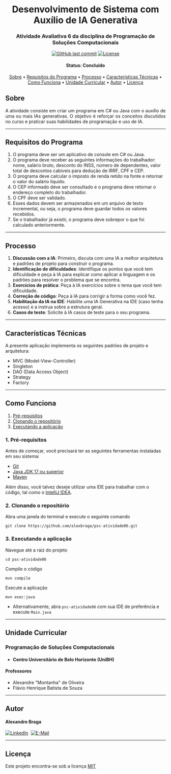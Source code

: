 <h1 align="center">
  Desenvolvimento de Sistema com Auxílio de IA Generativa
</h1>

<h3 align="center">
    Atividade Avaliativa 6 da disciplina de Programação de Soluções Computacionais
</h3>

<p align="center">
  <a href="https://github.com/alexbraga/psc-atividade06/commits/master"><img alt="GitHub last commit" src="https://img.shields.io/github/last-commit/alexbraga/psc-atividade06"></a>
  <a href="https://github.com/alexbraga/psc-atividade06/blob/master/LICENSE"><img alt="License" src="https://img.shields.io/github/license/alexbraga/psc-atividade06"></a>
</p>

<h4 align="center">
	 Status: Concluído
</h4>

<p align="center">
 <a href="#sobre">Sobre</a> •
 <a href="#requisitos-do-programa">Requisitos do Programa</a> •
 <a href="#processo">Processo</a> •
 <a href="#características-técnicas">Características Técnicas</a> •
 <a href="#como-funciona">Como Funciona</a> •
 <a href="#unidade-curricular">Unidade Curricular</a> •
 <a href="#autor">Autor</a> •
 <a href="#licença">Licença</a>
</p>

## Sobre

<p align="justify">A atividade consiste em criar um programa em C# ou Java com o auxílio de uma ou mais IAs generativas. O objetivo é reforçar os conceitos discutidos no curso e praticar suas habilidades de programação e uso de IA.</p>

---

## Requisitos do Programa

1. O programa deve ser um aplicativo de console em C# ou Java.
2. O programa deve receber as seguintes informações do trabalhador: nome, salário bruto, desconto do INSS, número de dependentes, valor total de descontos cabíveis para dedução de IRRF, CPF e CEP.
3. O programa deve calcular o imposto de renda retido na fonte e retornar o valor do salário líquido.
4. O CEP informado deve ser consultado e o programa deve retornar o endereço completo do trabalhador.
5. O CPF deve ser validado.
6. Esses dados devem ser armazenados em um arquivo de texto incremental, ou seja, o programa deve guardar todos os valores recebidos.
7. Se o trabalhador já existir, o programa deve sobrepor o que foi calculado anteriormente.

---

## Processo

1. **Discussão com a IA**: Primeiro, discuta com uma IA a melhor arquitetura e padrões de projeto para construir o programa.
2. **Identificação de dificuldades**: Identifique os pontos que você tem dificuldade e peça à IA para explicar como aplicar a linguagem e os padrões para resolver o problema que se encontra.
3. **Exercícios de prática**: Peça à IA exercícios sobre o tema que você tem dificuldade.
4. **Correção de código**: Peça à IA para corrigir a forma como você fez.
5. **Habilitação da IA na IDE**: Habilite uma IA Generativa na IDE (caso tenha acesso) e a instrua sobre a estrutura geral.
6. **Casos de teste**: Solicite à IA casos de teste para o seu programa.

---

## Características Técnicas

A presente aplicação implementa os seguintes padrões de projeto e arquitetura:

- MVC (Model-View-Controller)
- Singleton
- DAO (Data Access Object)
- Strategy
- Factory

---

## Como Funciona

1. <a href="#1-pré-requisitos">Pré-requisitos</a>
2. <a href="#2-clonando-o-repositório">Clonando o repositório</a>
3. <a href="#3-executando-a-aplicação">Executando a aplicação</a>

### 1. Pré-requisitos

Antes de começar, você precisará ter as seguintes ferramentas instaladas em seu sistema:

- [Git](https://git-scm.com)
- [Java JDK 17 ou superior](https://www.oracle.com/java/technologies/downloads/)
- [Maven](https://maven.apache.org/)

Além disso, você talvez deseje utilizar uma IDE para trabalhar com o código, tal como o
[IntelliJ IDEA](https://www.jetbrains.com/idea/).

### 2. Clonando o repositório

Abra uma janela do terminal e execute o seguinte comando

```
git clone https://github.com/alexbraga/psc-atividade06.git
```

### 3. Executando a aplicação

Navegue até a raiz do projeto

```
cd psc-atividade06
```

Compile o código

```
mvn compile
```

Execute a aplicação

```
mvn exec:java
```

- Alternativamente, abra `psc-atividade06` com sua IDE de preferência e execute `Main.java`

---

## Unidade Curricular

### Programação de Soluções Computacionais

- #### Centro Universitário de Belo Horizonte (UniBH)

#### Professores

- Alexandre "Montanha" de Oliveira
- Flávio Henrique Batista de Souza

---

## Autor

<h4>Alexandre Braga</h4>

<div>
<a href="https://www.linkedin.com/in/alexgbraga/" target="_blank"><img src="https://img.shields.io/badge/-LinkedIn-blue?style=for-the-badge&logo=Linkedin&logoColor=white" alt="LinkedIn"></a>&nbsp;
<a href="mailto:contato@alexbraga.com.br" target="_blank"><img src="https://img.shields.io/badge/-email-c14438?style=for-the-badge&logo=Gmail&logoColor=white" alt="E-Mail"></a>
</div>

---

## Licença

Este projeto encontra-se sob a licença [MIT](./LICENSE)
